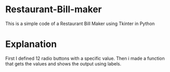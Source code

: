 # Restaurant-Bill-maker
This is a simple code of a Restaurant Bill Maker using Tkinter in Python

# Explanation
First I defined 12 radio buttons with a specific value.
Then i made a function that gets the values and shows the output using labels.
